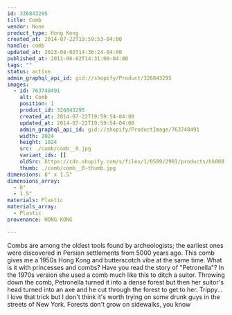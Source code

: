 ```yaml
---
id: 326843295
title: Comb
vendor: None
product_type: Hong Kong
created_at: 2014-07-22T19:59:53-04:00
handle: comb
updated_at: 2023-08-02T14:36:24-04:00
published_at: 2011-06-02T14:31:00-04:00
tags: ""
status: active
admin_graphql_api_id: gid://shopify/Product/326843295
images:
  - id: 763748491
    alt: Comb
    position: 1
    product_id: 326843295
    created_at: 2014-07-22T19:59:54-04:00
    updated_at: 2014-07-22T19:59:54-04:00
    admin_graphql_api_id: gid://shopify/ProductImage/763748491
    width: 1024
    height: 1024
    src: ./comb/comb__0.jpg
    variant_ids: []
    oldSrc: https://cdn.shopify.com/s/files/1/0589/2901/products/hk008.jpeg?v=1406073594
    thumb: ./comb/comb__0-thumb.jpg
dimensions: 8" x 1.5"
dimensions_array:
  - 8"
  - 1.5"
materials: Plastic
materials_array:
  - Plastic
provenance: HONG KONG

---
```


Combs are among the oldest tools found by archeologists; the earliest ones were discovered in Persian settlements from 5000 years ago. This comb gives me a 1950s Hong Kong and butterscotch vibe at the same time. What is it with princesses and combs? Have you read the story of "Petronella"? In the 1970s version she used a comb much like this to ditch a suitor. Throwing down the comb, Petronella turned it into a dense forest but then her suitor's head turned into an axe and he cut through the forest to get to her. Trippy... I love that trick but I don't think it's worth trying on some drunk guys in the streets of New York. Forests don't grow on sidewalks, you know